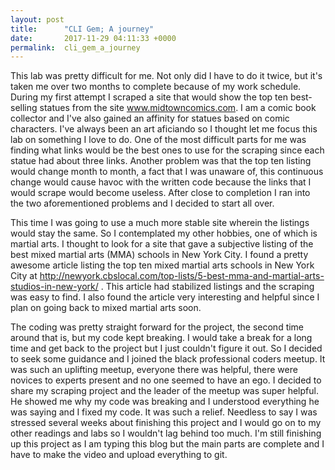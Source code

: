 ```yaml
---
layout: post
title:      "CLI Gem; A journey"
date:       2017-11-29 04:11:33 +0000
permalink:  cli_gem_a_journey
---
```



This lab was pretty difficult for me. Not only did I have to do it twice, but it's taken me over two months to complete because of my work schedule. During my first attempt I scraped a site that would show the top ten best-selling statues from the site www.midtowncomics.com.  I am a comic book collector and I've also gained an affinity for statues based on comic characters.  I've always been an art aficiando so I thought let me focus this lab on something I love to do. One of the most difficult parts for me was finding what links would be the best ones to use for the scraping since each statue had about three links.  Another problem was that the top ten listing would change month to month, a fact that I was unaware of, this continuous change would cause havoc with the written code because the links that I would scrape would become useless.  After close to completion I ran into the two aforementioned problems and I decided to start all over.  

This time I was going to use a much more stable site wherein the listings would stay the same. So I contemplated my other hobbies, one of which is martial arts.  I thought to look for a site that gave a subjective listing of the best mixed martial arts (MMA) schools in New York City.  I found a pretty awesome article listing the top ten mixed martial arts schools in New York City at http://newyork.cbslocal.com/top-lists/5-best-mma-and-martial-arts-studios-in-new-york/ . This article had stabilized listings and the scraping was easy to find. I also found the article very interesting and helpful since I plan on going back to mixed martial arts soon.  

The coding was pretty straight forward for the project, the second time around that is, but my code kept breaking.  I would take a break for a long time and get back to the project but I just couldn't figure it out. So I decided to seek some guidance and I joined the black professional coders meetup.  It was such an uplifting meetup, everyone there was helpful, there were novices to experts present and no one seemed to have an ego.  I decided to share my scraping project and the leader of the meetup was super helpful.  He showed me why my code was breaking and I understood everything he was saying and I fixed my code. It was such a relief. Needless to say I was stressed several weeks about finishing this project and I would go on to my other readings and labs so I wouldn't lag behind too much.  I'm still finishing up this project as I am typing this blog but the main parts are complete and I have to make the video and upload everything to git.
